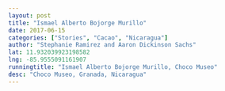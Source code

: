 ```yaml
---
layout: post
title: "Ismael Alberto Bojorge Murillo"
date: 2017-06-15
categories: ["Stories", "Cacao", "Nicaragua"]
author: "Stephanie Ramirez and Aaron Dickinson Sachs"
lat: 11.932039923198582
lng: -85.9555091161907
runningtitle: "Ismael Alberto Bojorge Murillo, Choco Museo"
desc: "Choco Museo, Granada, Nicaragua"
---
```


